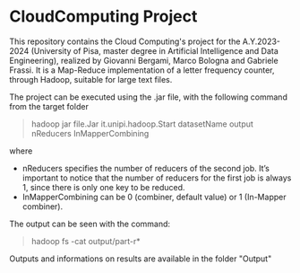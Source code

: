 # CloudComputing Project

This repository contains the Cloud Computing's project for the A.Y.2023-2024 (University of Pisa, master degree in Artificial Intelligence and Data Engineering), realized by Giovanni Bergami, Marco Bologna and Gabriele Frassi. It is a Map-Reduce implementation of a letter frequency counter, through Hadoop, suitable for large text files.

The project can be executed using the .jar file, with the following command from the target folder
> hadoop jar file.Jar it.unipi.hadoop.Start datasetName output nReducers InMapperCombining

where
- nReducers specifies the number of reducers of the second job. It’s important to notice that the number of reducers for the first job is always 1, since there is only one key to be reduced.
- InMapperCombining can be 0 (combiner, default value) or 1 (In-Mapper combiner).

The output can be seen with the command:
> hadoop fs -cat output/part-r*

Outputs and informations on results are available in the folder "Output"
